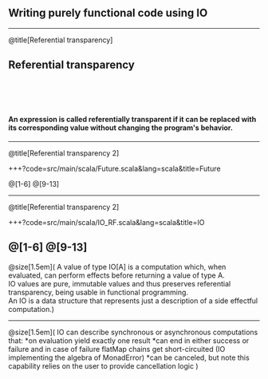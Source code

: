## Writing purely functional code using IO


---


@title[Referential transparency]
## Referential transparency
<br/>
<br/>
<br/>

#### An expression is called **referentially transparent** if it can be replaced with its corresponding value without changing the program's behavior.

---
@title[Referential transparency 2]

+++?code=src/main/scala/Future.scala&lang=scala&title=Future

@[1-6]
@[9-13]

---
@title[Referential transparency 2]

+++?code=src/main/scala/IO_RF.scala&lang=scala&title=IO

@[1-6]
@[9-13]
---
@size[1.5em](
A value of type IO[A] is a computation which, when evaluated, can perform effects before returning a value of type A.
<br/>
IO values are pure, immutable values and thus preserves referential transparency, being usable in functional programming.
<br/>
An IO is a data structure that represents just a description of a side effectful computation.)


---
@size[1.5em](
IO can describe synchronous or asynchronous computations that:
*on evaluation yield exactly one result
*can end in either success or failure and in case of failure flatMap chains get short-circuited (IO implementing the algebra of MonadError)
*can be canceled, but note this capability relies on the user to provide cancellation logic
)